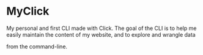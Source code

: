 # MyClick

My personal and first CLI made with Click. The goal of the CLI is to help me easily maintain the content of my website, and to explore and wrangle data

from the command-line.
